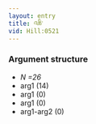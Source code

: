 ```yaml
---
layout: entry
title: འཆི་
vid: Hill:0521
---
```

### Argument structure
* _N =26_
* arg1 (14)
* arg1 (0)
* arg1 (0)
* arg1-arg2 (0)
